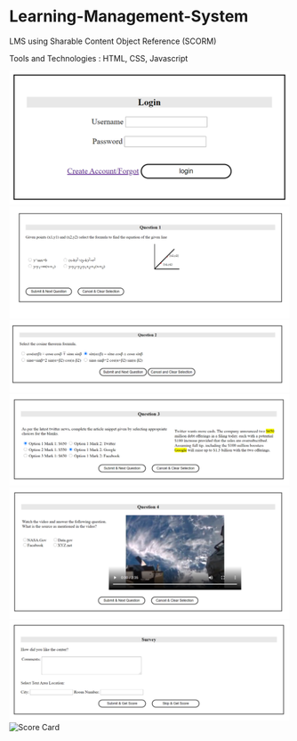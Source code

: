 # Learning-Management-System
LMS using Sharable Content Object Reference (SCORM)

Tools and Technologies : HTML, CSS, Javascript

<img src="/LMS-Login.png" alt="Login"/>
<img src="/LMS-Q1.png" alt="Q1"/>
<img src="/LMS-Q2.png" alt="Q2"/>
<img src="/LMS-Q3.png" alt="Q3"/>
<img src="/LMS-Q4.png" alt="Q4"/>
<img src="/LMS-Survey.png" alt="Survey"/>
<img src="/LMS-ScoreCard.png" alt="Score Card"/>

